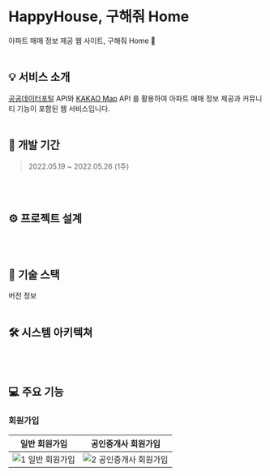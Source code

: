 # HappyHouse, 구해줘 Home
아파트 매매 정보 제공 웹 사이트, 구해줘 Home 🏡
</br>
</br>

## 💡 서비스 소개
[공공데이터포털](https://www.data.go.kr/) API와 [KAKAO Map](https://developers.kakao.com/) API 를 활용하여 아파트 매매 정보 제공과 커뮤니티 기능이 포함된 웹 서비스입니다.
</br>
</br>

## 📅 개발 기간
> 2022.05.19 ~ 2022.05.26 (1주) </br>
</br>
</br>

## ⚙ 프로젝트 설계
</br>
</br>

## 💎 기술 스택
버전 정보
</br>
</br>

## 🛠 시스템 아키텍쳐
</br>
</br>

## 💻 주요 기능
### 회원가입

| 일반 회원가입 | 공인중개사 회원가입 | 
|:-------:|:-----:|
| ![1  일반 회원가입](https://user-images.githubusercontent.com/83942393/204470426-f5d8ff74-b6f0-4ec3-9d0f-a4fcd4b15da5.gif) | ![2  공인중개사 회원가입](https://user-images.githubusercontent.com/83942393/204468550-d500b4ad-5440-4f41-932d-db2433973ef3.gif) |



